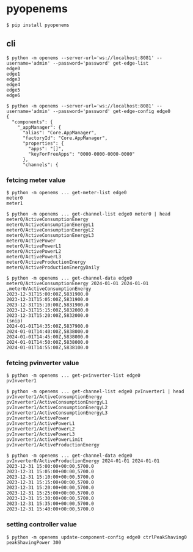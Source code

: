 # pyopenems

    $ pip install pyopenems

## cli

    $ python -m openems --server-url='ws://localhost:8081' --username='admin' --password='password' get-edge-list
    edge0
    edge1
    edge3
    edge4
    edge5
    edge6

    $ python -m openems --server-url='ws://localhost:8081' --username='admin' --password='password' get-edge-config edge0
    {
      "components": {
        "_appManager": {
          "alias": "Core.AppManager",
          "factoryId": "Core.AppManager",
          "properties": {
            "apps": "[]",
            "keyForFreeApps": "0000-0000-0000-0000"
          },
          "channels": {

### fetcing meter value

    $ python -m openems ... get-meter-list edge0
    meter0
    meter1

    $ python -m openems ... get-channel-list edge0 meter0 | head
    meter0/ActiveConsumptionEnergy
    meter0/ActiveConsumptionEnergyL1
    meter0/ActiveConsumptionEnergyL2
    meter0/ActiveConsumptionEnergyL3
    meter0/ActivePower
    meter0/ActivePowerL1
    meter0/ActivePowerL2
    meter0/ActivePowerL3
    meter0/ActiveProductionEnergy
    meter0/ActiveProductionEnergyDaily

    $ python -m openems ... get-channel-data edge0 meter0/ActiveConsumptionEnergy 2024-01-01 2024-01-01
    ,meter0/ActiveConsumptionEnergy
    2023-12-31T15:00:00Z,5831900.0
    2023-12-31T15:05:00Z,5831900.0
    2023-12-31T15:10:00Z,5831900.0
    2023-12-31T15:15:00Z,5832000.0
    2023-12-31T15:20:00Z,5832000.0
    (snip)
    2024-01-01T14:35:00Z,5837900.0
    2024-01-01T14:40:00Z,5838000.0
    2024-01-01T14:45:00Z,5838000.0
    2024-01-01T14:50:00Z,5838000.0
    2024-01-01T14:55:00Z,5838100.0

### fetcing pvinverter value

    $ python -m openems ... get-pvinverter-list edge0
    pvInverter1

    $ python -m openems ... get-channel-list edge0 pvInverter1 | head
    pvInverter1/ActiveConsumptionEnergy
    pvInverter1/ActiveConsumptionEnergyL1
    pvInverter1/ActiveConsumptionEnergyL2
    pvInverter1/ActiveConsumptionEnergyL3
    pvInverter1/ActivePower
    pvInverter1/ActivePowerL1
    pvInverter1/ActivePowerL2
    pvInverter1/ActivePowerL3
    pvInverter1/ActivePowerLimit
    pvInverter1/ActiveProductionEnergy

    $ python -m openems ... get-channel-data edge0 pvInverter0/ActiveProductionEnergy 2024-01-01 2024-01-01
    2023-12-31 15:00:00+00:00,5700.0
    2023-12-31 15:05:00+00:00,5700.0
    2023-12-31 15:10:00+00:00,5700.0
    2023-12-31 15:15:00+00:00,5700.0
    2023-12-31 15:20:00+00:00,5700.0
    2023-12-31 15:25:00+00:00,5700.0
    2023-12-31 15:30:00+00:00,5700.0
    2023-12-31 15:35:00+00:00,5700.0
    2023-12-31 15:40:00+00:00,5700.0


### setting controller value

    $ python -m openems update-component-config edge0 ctrlPeakShaving0 peakShavingPower 300
